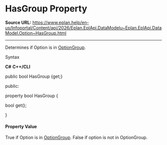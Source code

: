 # HasGroup Property

**Source URL:** https://www.eplan.help/en-us/Infoportal/Content/api/2026/Eplan.EplApi.DataModelu~Eplan.EplApi.DataModel.Option~HasGroup.html

---

Determines if Option is in [OptionGroup](Eplan.EplApi.DataModelu~Eplan.EplApi.DataModel.OptionGroup.html).

Syntax

**C#**
**C++/CLI**


public bool HasGroup {get;}

public:

property bool HasGroup {

   bool get();

}


#### Property Value

True if Option is in [OptionGroup](Eplan.EplApi.DataModelu~Eplan.EplApi.DataModel.OptionGroup.html). False if option is not in OptionGroup.
